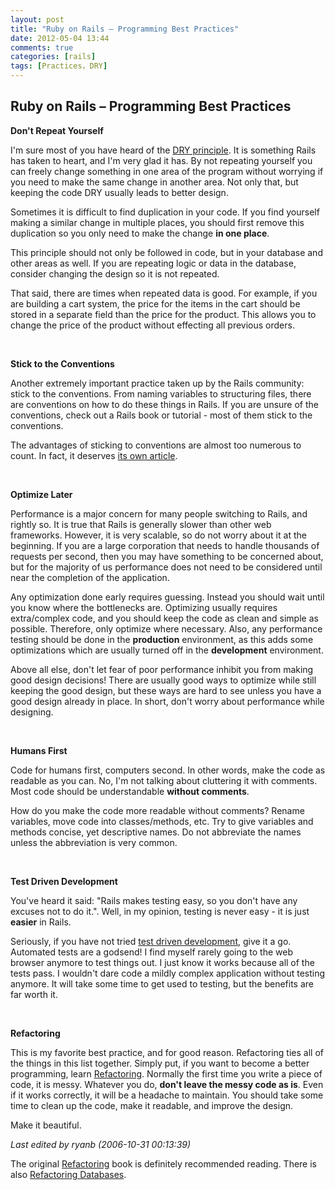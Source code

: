 ```yaml
---
layout: post
title: "Ruby on Rails – Programming Best Practices"
date: 2012-05-04 13:44
comments: true
categories: [rails]
tags: [Practices，DRY]
---
```

## Ruby on Rails – Programming Best Practices
<strong>Don't Repeat Yourself</strong>

I'm sure most of you have heard of the <a href="http://en.wikipedia.org/wiki/Don%27t_repeat_yourself">DRY principle</a>. It is something Rails has taken to heart, and I'm very glad it has. By not repeating yourself you can freely change something in one area of the program without worrying if you need to make the same change in another area. Not only that, but keeping the code DRY usually leads to better design.

Sometimes it is difficult to find duplication in your code. If you find yourself making a similar change in multiple places, you should first remove this duplication so you only need to make the change <strong>in one place</strong>.

This principle should not only be followed in code, but in your database and other areas as well. If you are repeating logic or data in the database, consider changing the design so it is not repeated.

That said, there are times when repeated data is good. For example, if you are building a cart system, the price for the items in the cart should be stored in a separate field than the price for the product. This allows you to change the price of the product without effecting all previous orders.

&nbsp;

<strong>Stick to the Conventions</strong>

Another extremely important practice taken up by the Rails community: stick to the conventions. From naming variables to structuring files, there are conventions on how to do these things in Rails. If you are unsure of the conventions, check out a Rails book or tutorial - most of them stick to the conventions.

The advantages of sticking to conventions are almost too numerous to count. In fact, it deserves <a href="http://railsforum.com/viewtopic.php?id=1042">its own article</a>.

&nbsp;

<strong>Optimize Later</strong>

Performance is a major concern for many people switching to Rails, and rightly so. It is true that Rails is generally slower than other web frameworks. However, it is very scalable, so do not worry about it at the beginning. If you are a large corporation that needs to handle thousands of requests per second, then you may have something to be concerned about, but for the majority of us performance does not need to be considered until near the completion of the application.

Any optimization done early requires guessing. Instead you should wait until you know where the bottlenecks are. Optimizing usually requires extra/complex code, and you should keep the code as clean and simple as possible. Therefore, only optimize where necessary. Also, any performance testing should be done in the <strong>production</strong> environment, as this adds some optimizations which are usually turned off in the <strong>development</strong> environment.

Above all else, don't let fear of poor performance inhibit you from making good design decisions! There are usually good ways to optimize while still keeping the good design, but these ways are hard to see unless you have a good design already in place. In short, don't worry about performance while designing.

&nbsp;

<strong>Humans First</strong>

Code for humans first, computers second. In other words, make the code as readable as you can. No, I'm not talking about cluttering it with comments. Most code should be understandable <strong>without comments</strong>.

How do you make the code more readable without comments? Rename variables, move code into classes/methods, etc. Try to give variables and methods concise, yet descriptive names. Do not abbreviate the names unless the abbreviation is very common.

&nbsp;

<strong>Test Driven Development</strong>

You've heard it said: "Rails makes testing easy, so you don't have any excuses not to do it.". Well, in my opinion, testing is never easy - it is just <strong>easier</strong> in Rails.

Seriously, if you have not tried <a href="http://en.wikipedia.org/wiki/Test_driven_development">test driven development</a>, give it a go. Automated tests are a godsend! I find myself rarely going to the web browser anymore to test things out. I just know it works because all of the tests pass. I wouldn't dare code a mildly complex application without testing anymore. It will take some time to get used to testing, but the benefits are far worth it.

&nbsp;

<strong>Refactoring</strong>

This is my favorite best practice, and for good reason. Refactoring ties all of the things in this list together. Simply put, if you want to become a better programming, learn <a href="http://en.wikipedia.org/wiki/Refactoring">Refactoring</a>. Normally the first time you write a piece of code, it is messy. Whatever you do, <strong>don't leave the messy code as is</strong>. Even if it works correctly, it will be a headache to maintain. You should take some time to clean up the code, make it readable, and improve the design.

Make it beautiful.

<em>Last edited by ryanb (2006-10-31 00:13:39)</em>

The original <a href="http://www.amazon.com/Refactoring-Improving-Design-Existing-Code/dp/0201485672/">Refactoring</a> book is definitely recommended reading. There is also <a href="http://www.amazon.com/exec/obidos/ASIN/0321293533">Refactoring Databases</a>.
